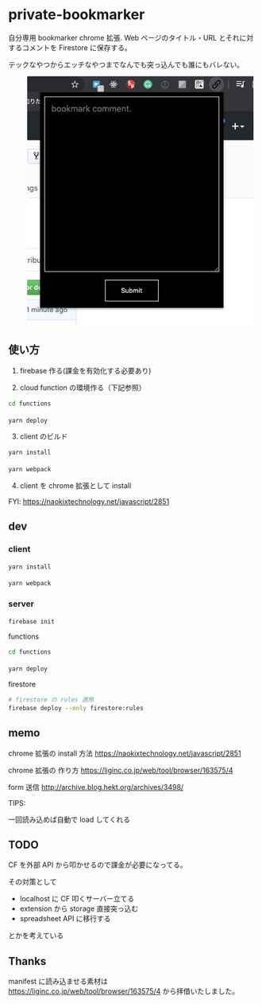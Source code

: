 # private-bookmarker

自分専用 bookmarker chrome 拡張. Web ページのタイトル・URL とそれに対するコメントを Firestore に保存する。

テックなやつからエッチなやつまでなんでも突っ込んでも誰にもバレない。

<div align="center">
　　<img src="./sample.png" alt="example" title="example" widht='500px' height='500px' margin='auto'>
</div>

## 使い方

1. firebase 作る(課金を有効化する必要あり)

2. cloud function の環境作る（下記参照）

```sh
cd functions

yarn deploy
```

3. client のビルド

```sh
yarn install

yarn webpack
```

4. client を chrome 拡張として install

FYI: https://naokixtechnology.net/javascript/2851

## dev

### client

```sh
yarn install

yarn webpack
```

### server

```sh
firebase init
```

functions

```sh
cd functions

yarn deploy
```

firestore

```sh
# firestore の rules 適用
firebase deploy --only firestore:rules
```

## memo

chrome 拡張の install 方法
https://naokixtechnology.net/javascript/2851

chrome 拡張の 作り方
https://liginc.co.jp/web/tool/browser/163575/4

form 送信
http://archive.blog.hekt.org/archives/3498/

TIPS:

一回読み込めば自動で load してくれる

## TODO

CF を外部 API から叩かせるので課金が必要になってる。

その対策として

- localhost に CF 叩くサーバー立てる
- extension から storage 直接突っ込む
- spreadsheet API に移行する

とかを考えている

## Thanks

manifest に読み込ませる素材は https://liginc.co.jp/web/tool/browser/163575/4 から拝借いたしました。

